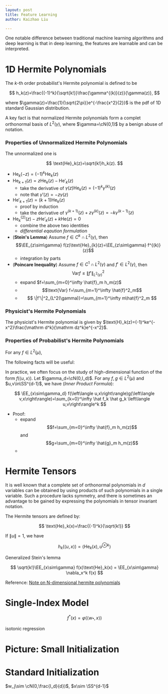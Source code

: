 ```yaml
---
layout: post
title: Feature Learning
author: Kaizhao Liu

---
```


One notable difference between traditional machine learning algorithms and deep learning is that in deep learning, the features are learnable and can be interpreted.



# 1D Hermite Polynomials


The $k$-th order probabilist's Hermite polynomial is defined to be

$$
h_k(z)=\frac{(-1)^k}{\sqrt{k!}}\frac{\gamma^{(k)}(z)}{\gamma(z)},
$$

where $\gamma(z)=\frac{1}{\sqrt{2\pi}}e^{-\frac{x^2}{2}}$ is the pdf of 1D standard Gaussian distribution.


A key fact is that normalized Hermite polynomials form a complet orthonormal basis of $L^2(\gamma)$, where $\gamma=\cN(0,1)$ by a benign abuse of notation.

### Properties of Unnormalized Hermite Polynomials

The unnormalized one is 

$$
\text{He}_k(z)=\sqrt{k!}h_k(z).
$$

- $\text{He}_{k}(-z)=(-1)^k\text{He}_k(z)$
- $\text{He}_{k+1}(z)=z\text{He}_k(z)-\text{He}'_k(z)$
  - take the derivative of $\gamma(z)\text{He}_{k}(z)=(-1)^k\gamma^{(k)}(z)$
  - note that $\gamma'(z)=-z\gamma(z)$
- $\text{He}'_{k+1}(z)=(k+1)\text{He}_k(z)$
  - proof by induction
  - take the derivative of $\gamma^{(k+1)}(z)+z\gamma^{(k)}(z)=-k\gamma^{(k-1)}(z)$
- $\text{He}^{(2)}_{k}(z)-z\text{He}'_k(z)+k\text{He}(z)=0$
  - combine the above two identities
  - *differential eqaution formulation*
- (**Stein's Lemma**) Assume $f\in C^k\cap  L^2(\gamma)$, then $$\EE_{z\sim\gamma} f(z)\text{He}_{k}(z)=\EE_{z\sim\gamma} f^{(k)}(z)$$
  - integration by parts
- (**Poincare Inequality**) Assume $f\in C^1\cap  L^2(\gamma)$ and $f'\in L^2(\gamma)$, then $$\text{Var} f\leq \|f'\|^2_{L^2(\gamma)}  $$
  - expand $f=\sum_{m=0}^\infty \hat{f}_m h_m(z)$
  - $$\text{Var} f=\sum_{m=1}^\infty \hat{f}^2_m$$
  - $$ \|f'\|^2_{L^2(\gamma)}=\sum_{m=1}^\infty m\hat{f}^2_m $$

### Physicist's Hermite Polynomials

The physicist's Hermite polynomial is given by $\text{H}_k(z)=(-1)^ke^{-x^2}\frac{\mathrm d^k}{\mathrm dz^k}e^{-x^2}$.

### Properties of Probabilist's Hermite Polynomials

For any $f\in L^2(\mu)$, 


The following facts will be useful:

In practice, we often focus on the study of high-dimensional function of the form $f(\left\langle u,x\right\rangle)$.
Let $\gamma_d=\cN(0,I_d)$. For any $f,g\in L^2(\mu)$ and $u,v\in\SS^{d-1}$, we have (*Inner Product Formula*):

$$
\EE_{x\sim\gamma_d} f(\left\langle u,x\right\rangle)g(\left\langle v,x\right\rangle)=\sum_{k=0}^\infty \hat f_k \hat g_k \left\langle u,v\right\rangle^k 
$$

- Proof:
  - expand $$f=\sum_{m=0}^\infty \hat{f}_m h_m(z)$$ and $$g=\sum_{m=0}^\infty \hat{g}_m h_m(z)$$
  - 

# Hermite Tensors

It is well known that a complete set of orthonormal polynomials in $d$ variables can be obtained by using products of such polynomials in a single variable. 
Such a procedure lacks symmetry, and there is sometimes an advantage to be gained by expressing the polynomials in tensor invariant notation.

The Hermite tensors are defined by:

$$
\text{He}_k(x)=\frac{(-1)^k}{\sqrt{k!}}
$$

If $\|u\|=1$, we have 

$$
h_k(\left\langle u,x\right\rangle) = \left\langle \text{He}_k(x),u^{\otimes k}\right\rangle
$$

Generalized Stein's lemma

$$
\sqrt{k!}\EE_{x\sim\gamma} f(x)\text{He}_k(x) = \EE_{x\sim\gamma} \nabla_x^k f(x)
$$

Reference:
[Note on N-dimensional hermite polynomials](https://onlinelibrary.wiley.com/doi/10.1002/cpa.3160020402)


# Single-Index Model

$$
f^*(x)=\varphi (\left\langle w_*,x\right\rangle)
$$

isotonic regression 



# Picture: Small Initialization



# Standard Initialization

$w_j\sim \cN(0,\frac{I_d}{d})$, $x\sim \SS^{d-1}$